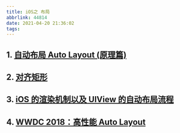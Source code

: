 ```yaml
---
title: iOS之 布局
abbrlink: 44814
date: 2021-04-20 21:36:02
tags:
---
```


## 1. [自动布局 Auto Layout (原理篇)](https://www.jianshu.com/p/3a872a0bfe11)

## 2. [对齐矩形](https://juejin.cn/post/6844903438690549768)

## 3. [iOS 的渲染机制以及 UIView 的自动布局流程](https://www.dazhuanlan.com/2020/01/31/5e33cdfb28a2a/)

## 4. [WWDC 2018：高性能 Auto Layout](https://juejin.cn/post/6844903619360194568)

